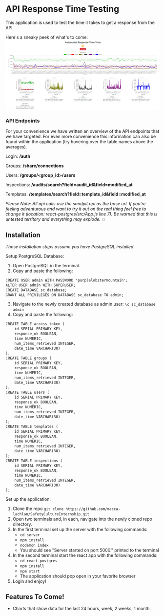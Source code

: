# API Response Time Testing

This application is used to test the time it takes to get a response from the API. 

Here's a sneaky peek of what's to come:
![sneaky peek](images/image.png)

### API Endpoints
For your convenience we have written an overview of the API endpoints that we have targeted. 
For even more convenience this information can also be found within the application (try hovering over the table names above the averages).  

Login: **/auth**
<!-- - retrieves api Token used throughout all other api calls -->

Groups: **/share/connections**
<!-- - retrieves all of the groups that the logged in user is apart of  -->
<!-- - returns a list of groups containing objects with id's and name's for each group -->

Users: **/groups/<group_id>/users**
<!-- - retrieves all of the users within the specified group id  -->
<!-- - returns user details such as email, status, and user_id -->

Inspections: **/audits/search?field=audit_id&field=modified_at**
<!-- - retrieves inspection data  -->
<!-- - returns a list of objects containing the audit_id and modified_at fields for each inspections -->

Templates: **/templates/search?field=template_id&field=modified_at**
<!-- - retrieves template data -->
<!-- - returns list of objects containing the template_id and modified_at date -->

_Please Note: All api calls use the sandpit api as the base url. If you're feeling adventurous and want to try it out on the real thing feel free to change it (location: react-postgres/src/App.js line 7). Be warned that this is untested territory and everything may explode. 💥_  


## Installation

_These installation steps assume you have PostgreSQL installed._

Setup PostgreSQL Database:
1. Open PostgreSQL in the terminal.
2.  Copy and paste the following:
```
CREATE USER admin WITH PASSWORD 'purplelobstermountain';
ALTER USER admin WITH SUPERUSER;
CREATE DATABASE sc_database;
GRANT ALL PRIVILEGES ON DATABASE sc_database TO admin;
```
3. Navigate to the newly created database as admin user: `\c sc_database admin`
4. Copy and paste the following:
```
CREATE TABLE access_token (
    id SERIAL PRIMARY KEY,
    response_ok BOOLEAN,
    time NUMERIC,
    num_items_retrieved INTEGER,
    date_time VARCHAR(30)
);
CREATE TABLE groups (
    id SERIAL PRIMARY KEY,
    response_ok BOOLEAN,
    time NUMERIC,
    num_items_retrieved INTEGER,
    date_time VARCHAR(30)
);
CREATE TABLE users (
    id SERIAL PRIMARY KEY,
    response_ok BOOLEAN,
    time NUMERIC,
    num_items_retrieved INTEGER,
    date_time VARCHAR(30)
);
CREATE TABLE templates (
    id SERIAL PRIMARY KEY,
    response_ok BOOLEAN,
    time NUMERIC,
    num_items_retrieved INTEGER,
    date_time VARCHAR(30)
);
CREATE TABLE inspections (
    id SERIAL PRIMARY KEY,
    response_ok BOOLEAN,
    time NUMERIC,
    num_items_retrieved INTEGER,
    date_time VARCHAR(30)
);
```

Set up the application:
1. Clone the repo `git clone https://github.com/macca-lachlan/SafetyCultureInternship.git`
2. Open two terminals and, in each, navigate into the newly cloned repo directory.
3. In the first terminal set up the server with the following commands:
   - `cd server`
   - `npm install`
   - `nodemon index`
   - You should see "Server started on port 5000." printed to the terminal
4. In the second terminal start the react app with the following commands:
   - `cd react-postgres`
   - `npm install`
   - `npm start`
   - The application should pop open in your favorite browser
5.  Login and enjoy!


<!-- ## Super Cool Features -->

## Features To Come!
<!-- - Use tooltip to show which endpoint is being called in the app. -->
<!-- - more detailed data about why the time may be slow? -->
- Charts that show data for the last 24 hours, week, 2 weeks, 1 month.
<!-- - deploy to a website -->

<!-- ## Known Bugs (???) -->
